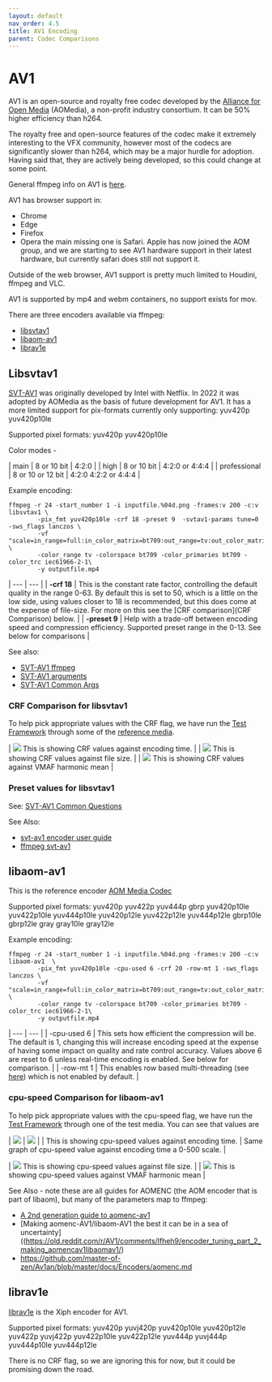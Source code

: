 ```yaml
---
layout: default
nav_order: 4.5
title: AV1 Encoding
parent: Codec Comparisons
---
```


# AV1

AV1 is an open-source and royalty free codec developed by the [Alliance for Open Media](https://en.wikipedia.org/wiki/Alliance_for_Open_Media) (AOMedia), a non-profit industry consortium. It can be 50% higher efficiency than h264. 

The royalty free and open-source features of the codec make it extremely interesting to the VFX community, however most of the codecs are significantly slower than h264, which may be a major hurdle for adoption. Having said that, they are actively being developed, so this could change at some point.

General ffmpeg info on AV1 is [here](https://trac.ffmpeg.org/wiki/Encode/AV1).

AV1 has browser support in:
   * Chrome
   * Edge
   * Firefox
   * Opera
the main missing one is Safari. Apple has now joined the AOM group, and we are starting to see AV1 hardware support in their latest hardware, but currently safari does still not support it.

Outside of the web browser, AV1 support is pretty much limited to Houdini, ffmpeg and VLC.

AV1 is supported by mp4 and webm containers, no support exists for mov.

There are three encoders available via ffmpeg:
* [libsvtav1](#libsvtav1)
* [libaom-av1](#libaom-av1)
* [librav1e](#librav1e)


## Libsvtav1
[SVT-AV1](https://gitlab.com/AOMediaCodec/SVT-AV1) was originally developed by Intel with Netflix. In 2022 it was adopted by AOMedia as the basis of future development for AV1.
It has a more limited support for pix-formats currently only supporting: yuv420p yuv420p10le

Supported pixel formats: yuv420p yuv420p10le

Color modes - 

| main | 8 or 10 bit | 4:2:0 |
| high | 8 or 10 bit | 4:2:0 or 4:4:4 |
| professional | 8 or 10 or 12 bit | 4:2:0 4:2:2 or 4:4:4 |

Example encoding:

<!---
name: test_libsvtav1
sources: 
- sourceimages/chip-chart-1080-16bit-noicc.png.yml
comparisontest:
   - testtype: idiff
     compare_image: ../sourceimages/chip-chart-1080-16bit-noicc-yuv420p10le.png
   - testtype: assertresults
     tests:
     - assert: less
       value: max_error
       less: 0.00195
-->
```
ffmpeg -r 24 -start_number 1 -i inputfile.%04d.png -frames:v 200 -c:v libsvtav1 \
        -pix_fmt yuv420p10le -crf 18 -preset 9  -svtav1-params tune=0 -sws_flags lanczos \
        -vf "scale=in_range=full:in_color_matrix=bt709:out_range=tv:out_color_matrix=bt709" \
        -color_range tv -colorspace bt709 -color_primaries bt709 -color_trc iec61966-2-1\
        -y outputfile.mp4
```

| --- | --- |
| **-crf 18** | This is the constant rate factor, controlling the default quality in the range 0-63. By default this is set to 50, which is a little on the low side, using values closer to 18 is recommended, but this does come at the expense of file-size. For more on this see the [CRF comparison](CRF Comparison) below. |
| **-preset 9** | Help with a trade-off between encoding speed and compression efficiency. Supported preset range in the 0-13. See below for comparisons |

See also: 
   * [SVT-AV1 ffmpeg](https://gitlab.com/AOMediaCodec/SVT-AV1/-/blob/master/Docs/Ffmpeg.md)
   * [SVT-AV1 arguments](https://gitlab.com/AOMediaCodec/SVT-AV1/-/blob/master/Docs/Parameters.md)
   * [SVT-AV1 Common Args](https://gitlab.com/AOMediaCodec/SVT-AV1/-/blob/master/Docs/CommonQuestions.md)

### CRF Comparison for libsvtav1

To help pick appropriate values with the CRF flag, we have run the [Test Framework](enctests/README.html) through some of the [reference media](enctests/sources/enc_sources/README.html).

| ![](enctests/reference-results/av1-crf-test-encode_time.png)  This is showing CRF values against encoding time. |
| ![](enctests/reference-results/av1-crf-test-filesize.png) This is showing CRF values against file size. |
| ![](enctests/reference-results/av1-crf-test-vmaf_harmonic_mean.png) This is showing CRF values against VMAF harmonic mean |


### Preset values for libsvtav1

See: [SVT-AV1 Common Questions](https://gitlab.com/AOMediaCodec/SVT-AV1/-/blob/master/Docs/CommonQuestions.md)


See Also: 
   * [svt-av1 encoder user guide](https://gitlab.com/AOMediaCodec/SVT-AV1/-/blob/master/Docs/svt-av1_encoder_user_guide.md)
   * [ffmpeg svt-av1](https://gitlab.com/AOMediaCodec/SVT-AV1/-/blob/master/Docs/Ffmpeg.md)

## libaom-av1

This is the reference encoder [AOM Media Codec](https://github.com/AOMediaCodec/community/wiki)

Supported pixel formats:
yuv420p yuv422p yuv444p gbrp yuv420p10le yuv422p10le yuv444p10le yuv420p12le yuv422p12le yuv444p12le gbrp10le gbrp12le gray gray10le gray12le


Example encoding:

```
ffmpeg -r 24 -start_number 1 -i inputfile.%04d.png -frames:v 200 -c:v libaom-av1  \
        -pix_fmt yuv420p10le -cpu-used 6 -crf 20 -row-mt 1 -sws_flags lanczos \
        -vf "scale=in_range=full:in_color_matrix=bt709:out_range=tv:out_color_matrix=bt709" \
        -color_range tv -colorspace bt709 -color_primaries bt709 -color_trc iec61966-2-1\
        -y outputfile.mp4
```


| --- | --- |
| -cpu-used 6 | This sets how efficient the compression will be. The default is 1, changing this will increase encoding speed at the expense of having some impact on quality and rate control accuracy.  Values above 6 are reset to 6 unless real-time encoding is enabled. See below for comparison. |
| -row-mt 1 | This enables row based multi-threading (see [here](https://trac.ffmpeg.org/wiki/Encode/VP9#rowmt)) which is not enabled by default. |

### cpu-speed Comparison for libaom-av1

To help pick appropriate values with the cpu-speed flag, we have run the [Test Framework](enctests/README.html) through one of the test media. You can see that values are 

| ![](enctests/reference-results/aomav1-crf-test-encode_time.png)  | ![](enctests/reference-results/aomav1-crf-test-encode_time_zoom.png) |
| This is showing cpu-speed values against encoding time. | Same graph of cpu-speed value against encoding time a 0-500 scale. |

| ![](enctests/reference-results/aomav1-crf-test-filesize.png) This is showing cpu-speed values against file size. |
| ![](enctests/reference-results/aomav1-crf-test-vmaf_harmonic_mean.png) This is showing cpu-speed values against VMAF harmonic mean |


See Also - note these are all guides for AOMENC (the AOM encoder that is part of libaom), but many of the parameters map to ffmpeg:
   * [A 2nd generation guide to aomenc-av1](https://forum.doom9.org/showthread.php?t=183906)
   * [Making aomenc-AV1/libaom-AV1 the best it can be in a sea of uncertainty]((https://old.reddit.com/r/AV1/comments/lfheh9/encoder_tuning_part_2_making_aomencav1libaomav1/)
   * https://github.com/master-of-zen/Av1an/blob/master/docs/Encoders/aomenc.md

## librav1e
[librav1e](https://github.com/xiph/rav1e) is the Xiph encoder for AV1. 

Supported pixel formats:
yuv420p yuvj420p yuv420p10le yuv420p12le yuv422p yuvj422p yuv422p10le yuv422p12le yuv444p yuvj444p yuv444p10le yuv444p12le

There is no CRF flag, so we are ignoring this for now, but it could be promising down the road.
